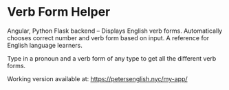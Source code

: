 <h1>Verb Form Helper</h1>

Angular, Python Flask backend – Displays English verb forms. Automatically chooses correct number and verb form based on input. 
A reference for English language learners.

Type in a pronoun and a verb form of any type to get all the different verb forms.


Working version available at: https://petersenglish.nyc/my-app/


